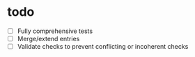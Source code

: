 # todo

- [ ] Fully comprehensive tests
- [ ] Merge/extend entries
- [ ] Validate checks to prevent conflicting or incoherent checks
